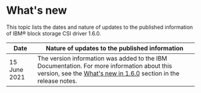 # What's new

This topic lists the dates and nature of updates to the published information of IBM® block storage CSI driver 1.6.0.

|Date|Nature of updates to the published information|
|----|----------------------------------------------|
|15 June 2021|The version information was added to the IBM Documentation. For more information about this version, see the [What's new in 1.6.0](../content/release_notes/csi_rn_whatsnew.md) section in the release notes.|

